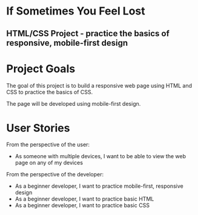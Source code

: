 # If Sometimes You Feel Lost

## HTML/CSS Project - practice the basics of responsive, mobile-first design

# Project Goals
The goal of this project is to build a responsive web page using HTML and CSS to practice the basics of CSS.

The page will be developed using mobile-first design.

# User Stories
From the perspective of the user:

- As someone with multiple devices, I want to be able to view the web page on any of my devices

From the perspective of the developer:

- As a beginner developer, I want to practice mobile-first, responsive design
- As a beginner developer, I want to practice basic HTML
- As a beginner developer, I want to practice basic CSS
